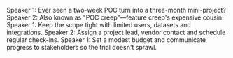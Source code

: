 Speaker 1: Ever seen a two-week POC turn into a three-month mini-project?
Speaker 2: Also known as "POC creep"—feature creep's expensive cousin.
Speaker 1: Keep the scope tight with limited users, datasets and integrations.
Speaker 2: Assign a project lead, vendor contact and schedule regular check-ins.
Speaker 1: Set a modest budget and communicate progress to stakeholders so the trial doesn't sprawl.
